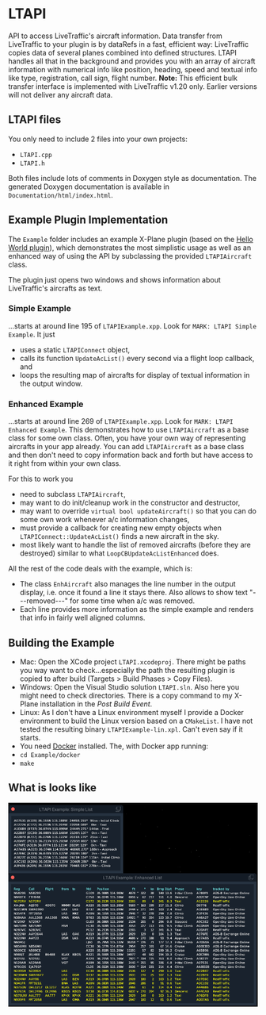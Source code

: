 # LTAPI
API to access LiveTraffic's aircraft information.
Data transfer from LiveTraffic to your plugin is by dataRefs in a fast, efficient way: LiveTraffic copies data of several planes combined into defined structures. LTAPI handles all that in the background and provides you with an array of aircraft information with numerical info like position, heading, speed and textual info like type, registration, call sign, flight number.
**Note:** This efficient bulk transfer interface is implemented with LiveTraffic v1.20 only. Earlier versions will not deliver any aircraft data.

## LTAPI files

You only need to include 2 files into your own projects:
- `LTAPI.cpp`
- `LTAPI.h`

Both files include lots of comments in Doxygen style as documentation. The generated Doxygen documentation is available in `Documentation/html/index.html`.

## Example Plugin Implementation

The `Example` folder includes an example X-Plane plugin (based on the [Hello World plugin](https://developer.x-plane.com/code-sample/hello-world-sdk-3/)), which demonstrates the most simplistic usage as well as an enhanced way of using the API by subclassing the provided `LTAPIAircraft` class.

The plugin just opens two windows and shows information about LiveTraffic's aircrafts as text.

### Simple Example

...starts at around line 195 of `LTAPIExample.xpp`. Look for `MARK: LTAPI Simple Example`. It just
- uses a static `LTAPIConnect` object,
- calls its function `UpdateAcList()` every second via a flight loop callback, and
- loops the resulting map of aircrafts for display of textual information in the output window.

### Enhanced Example

...starts at around line 269 of `LTAPIExample.xpp`. Look for `MARK: LTAPI Enhanced Example`. This demonstrates how to use `LTAPIAircraft` as a base class for some own class. Often, you have your own way of representing aircrafts in your app already. You can add `LTAPIAircraft` as a base class and then don't need to copy information back and forth but have access to it right from within your own class.

For this to work you
- need to subclass `LTAPIAircraft`,
- may want to do init/cleanup work in the constructor and destructor,
- may want to override `virtual bool updateAircraft()` so that you can do some own work whenever a/c information changes,
- must provide a callback for creating new empty objects when `LTAPIConnect::UpdateAcList()` finds a new aircraft in the sky.
- most likely want to handle the list of removed aircrafts (before they are destroyed) similar to what `LoopCBUpdateAcListEnhanced` does.

All the rest of the code deals with the example, which is:
- The class `EnhAircraft` also manages the line number in the output display, i.e. once it found a line it stays there. Also allows to show text "---removed---" for some time when a/c was removed.
- Each line provides more information as the simple example and renders that info in fairly well aligned columns.

## Building the Example

- Mac: Open the XCode project `LTAPI.xcodeproj`. There might be paths you way want to check...especially the path the resulting plugin is copied to after build (Targets > Build Phases > Copy Files).
- Windows: Open the Visual Studio solution `LTAPI.sln`. Also here you might need to check directories. There is a copy command to my X-Plane installation in the _Post Build Event_.
- Linux: As I don't have a Linux environment myself I provide a Docker environment to build the Linux version based on a `CMakeList`. I have not tested the resulting binary `LTAPIExample-lin.xpl`. Can't even say if it starts.
- You need [Docker](https://www.docker.com/get-started) installed. The, with Docker app running:
- `cd Example/docker`
- `make`

## What is looks like

![LTAPI Example Screenshot](Example/LTAPIExample.png)
